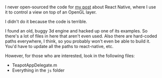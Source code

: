 
I never open-sourced the code for [my post](http://jlongster.com/First-Impressions-using-React-Native) about React Native, where I use it to control a view on top of an OpenGL layer.

I didn't do it because the code is terrible.

I found an old, buggy 3d engine and hacked up one of its examples. So there's a lot of files in here that aren't even used. Also there are hard-coded paths everywhere, I think, so you probably won't even be able to build it. You'd have to update all the paths to react-native, etc.

However, for those who are interested, look in the following files:

* TeapotAppDelegate.m
* Everything in the `js` folder
